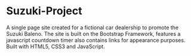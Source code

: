 # Suzuki-Project
A single page site created for a fictional car dealership to promote the Suzuki Baleno. The site is built on the Bootstrap Framework, features a javascript countdown timer also contains links for appearance purposes. Built with HTML5, CSS3 and JavaScript.
